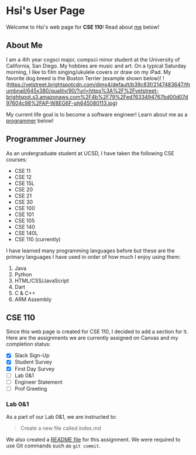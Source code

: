 # Hsi's User Page
Welcome to Hsi's web page for **CSE 110**! Read about [me](#about-me) below!

## About Me
I am a 4th year cogsci major, compsci minor student at the University of California, San Diego. My hobbies are music and art. On a typical Saturday morning, I like to film singing/ukulele covers or draw on my iPad. My favorite dog breed is the Boston Terrier (example shown below)! !(https://vetstreet.brightspotcdn.com/dims4/default/b39c83f/2147483647/thumbnail/645x380/quality/90/?url=https%3A%2F%2Fvetstreet-brightspot.s3.amazonaws.com%2F4b%2F79%2Fed7633494767bd00d07d97604c98%2FAP-W8EG6F-ph645080113.jpg)

My current life goal is to become a software engineer! Learn about me as a [programmer](#programmer-journey) below!

## Programmer Journey
As an undergraduate student at UCSD, I have taken the following CSE courses:
- CSE 11
- CSE 12
- CSE 15L
- CSE 20
- CSE 21
- CSE 30
- CSE 100
- CSE 101
- CSE 105
- CSE 140
- CSE 140L
- CSE 110 (currently)

I have learned many programming languages before but these are the primary languages I have used in order of how much I enjoy using them:
1. Java
2. Python
3. HTML/CSS/JavaScript
4. Dart
5. C & C++
6. ARM Assembly

## CSE 110
Since this web page is created for CSE 110, I decided to add a section for it. Here are the assignments we are currently assigned on Canvas and my completion status:
- [x] Slack Sign-Up
- [x] Student Survey
- [x] First Day Survey
- [ ] Lab 0&1
- [ ] Engineer Statement
- [ ] Prof Greeting

### Lab 0&1
As a part of our Lab 0&1, we are instructed to:
> Create a new file called index.md

We also created a [README file](README.md) for this assignment. We were required to use Git commands such as `git commit`.
